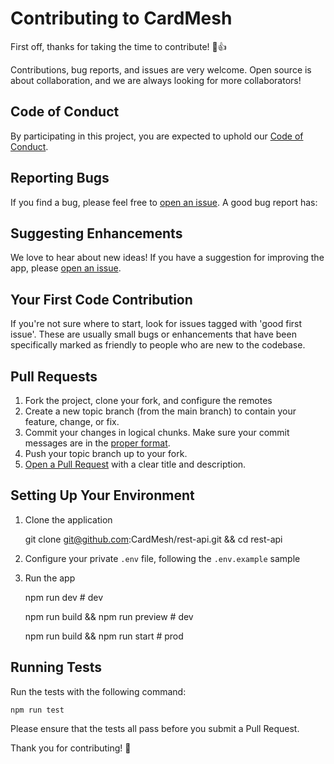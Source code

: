 # Contributing to CardMesh

First off, thanks for taking the time to contribute! 🎉👍

Contributions, bug reports, and issues are very welcome. Open source is about collaboration, and we are always looking
for more collaborators!

## Code of Conduct

By participating in this project, you are expected to uphold
our [Code of Conduct](https://github.com/CardMesh/rest-api/blob/main/CODE_OF_CONDUCT.md).

## Reporting Bugs

If you find a bug, please feel free to [open an issue](https://github.com/CardMesh/rest-api/issues/new/choose). A good
bug report has:

## Suggesting Enhancements

We love to hear about new ideas! If you have a suggestion for improving the app,
please [open an issue](https://github.com/CardMesh/rest-api/issues/new/choose).

## Your First Code Contribution

If you're not sure where to start, look for issues tagged with 'good first issue'. These are usually small bugs or
enhancements that have been specifically marked as friendly to people who are new to the codebase.

## Pull Requests

1. Fork the project, clone your fork, and configure the remotes
2. Create a new topic branch (from the main branch) to contain your feature, change, or fix.
3. Commit your changes in logical chunks. Make sure your commit messages are in
   the [proper format](https://chris.beams.io/posts/git-commit/).
4. Push your topic branch up to your fork.
5. [Open a Pull Request](https://github.com/CardMesh/rest-api/compare) with a clear title and description.

## Setting Up Your Environment

1. Clone the application

   git clone git@github.com:CardMesh/rest-api.git && cd rest-api

2. Configure your private `.env` file, following the `.env.example` sample

3. Run the app

   npm run dev # dev

   npm run build && npm run preview # dev

   npm run build && npm run start # prod

## Running Tests

Run the tests with the following command:

    npm run test

Please ensure that the tests all pass before you submit a Pull Request.

Thank you for contributing! 🎉
